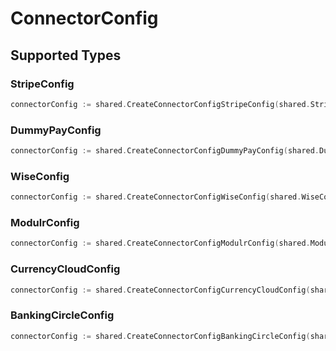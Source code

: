 # ConnectorConfig


## Supported Types

### StripeConfig

```go
connectorConfig := shared.CreateConnectorConfigStripeConfig(shared.StripeConfig{/* values here */})
```

### DummyPayConfig

```go
connectorConfig := shared.CreateConnectorConfigDummyPayConfig(shared.DummyPayConfig{/* values here */})
```

### WiseConfig

```go
connectorConfig := shared.CreateConnectorConfigWiseConfig(shared.WiseConfig{/* values here */})
```

### ModulrConfig

```go
connectorConfig := shared.CreateConnectorConfigModulrConfig(shared.ModulrConfig{/* values here */})
```

### CurrencyCloudConfig

```go
connectorConfig := shared.CreateConnectorConfigCurrencyCloudConfig(shared.CurrencyCloudConfig{/* values here */})
```

### BankingCircleConfig

```go
connectorConfig := shared.CreateConnectorConfigBankingCircleConfig(shared.BankingCircleConfig{/* values here */})
```

